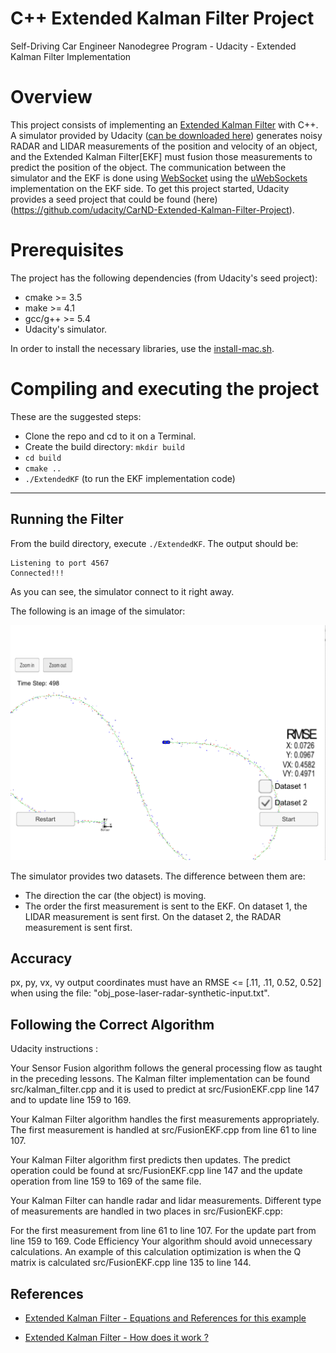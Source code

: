 # C++ Extended Kalman Filter Project 
Self-Driving Car Engineer Nanodegree Program - Udacity - Extended Kalman Filter Implementation

# Overview
This project consists of implementing an [Extended Kalman Filter](https://en.wikipedia.org/wiki/Extended_Kalman_filter) with C++. A simulator provided by Udacity ([can be downloaded here](https://github.com/udacity/self-driving-car-sim/releases)) generates noisy RADAR and LIDAR measurements of the position and velocity of an object, and the Extended Kalman Filter[EKF] must fusion those measurements to predict the position of the object. The communication between the simulator and the EKF is done using [WebSocket](https://en.wikipedia.org/wiki/WebSocket) using the [uWebSockets](https://github.com/uNetworking/uWebSockets) implementation on the EKF side.
To get this project started, Udacity provides a seed project that could be found (here)(https://github.com/udacity/CarND-Extended-Kalman-Filter-Project).


# Prerequisites

The project has the following dependencies (from Udacity's seed project):

- cmake >= 3.5
- make >= 4.1
- gcc/g++ >= 5.4
- Udacity's simulator.

In order to install the necessary libraries, use the [install-mac.sh](./install-mac.sh).

# Compiling and executing the project

These are the suggested steps:

- Clone the repo and cd to it on a Terminal.
- Create the build directory: `mkdir build`
- `cd build`
- `cmake ..`
- `./ExtendedKF` (to run the EKF implementation code)

---

## Running the Filter

From the build directory, execute `./ExtendedKF`. The output should be:

```
Listening to port 4567
Connected!!!
```

As you can see, the simulator connect to it right away.

The following is an image of the simulator:

![Simulator: Dataset2](images/Dataset2.png)

The simulator provides two datasets. The difference between them are:

- The direction the car (the object) is moving.
- The order the first measurement is sent to the EKF. On dataset 1, the LIDAR measurement is sent first. On the dataset 2, the RADAR measurement is sent first.

## Accuracy

px, py, vx, vy output coordinates must have an RMSE <= [.11, .11, 0.52, 0.52] when using the file: "obj_pose-laser-radar-synthetic-input.txt".


## Following the Correct Algorithm

Udacity instructions :

Your Sensor Fusion algorithm follows the general processing flow as taught in the preceding lessons.
The Kalman filter implementation can be found src/kalman_filter.cpp and it is used to predict at src/FusionEKF.cpp line 147 and to update line 159 to 169.

Your Kalman Filter algorithm handles the first measurements appropriately.
The first measurement is handled at src/FusionEKF.cpp from line 61 to line 107.

Your Kalman Filter algorithm first predicts then updates.
The predict operation could be found at src/FusionEKF.cpp line 147 and the update operation from line 159 to 169 of the same file.

Your Kalman Filter can handle radar and lidar measurements.
Different type of measurements are handled in two places in src/FusionEKF.cpp:

For the first measurement from line 61 to line 107.
For the update part from line 159 to 169.
Code Efficiency
Your algorithm should avoid unnecessary calculations.
An example of this calculation optimization is when the Q matrix is calculated src/FusionEKF.cpp line 135 to line 144.

## References

- [ Extended Kalman Filter - Equations and References for this example](https://d17h27t6h515a5.cloudfront.net/topher/2017/February/58b461d5_sensor-fusion-ekf-reference/sensor-fusion-ekf-reference.pdf)

 - [ Extended Kalman Filter - How does it work ?](http://www.bzarg.com/p/how-a-kalman-filter-works-in-pictures/)

